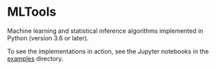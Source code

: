 # MLTools

Machine learning and statistical inference algorithms implemented in Python (version 3.6 or later).

To see the implementations in action, see the Jupyter notebooks in the [examples](examples/) directory.
